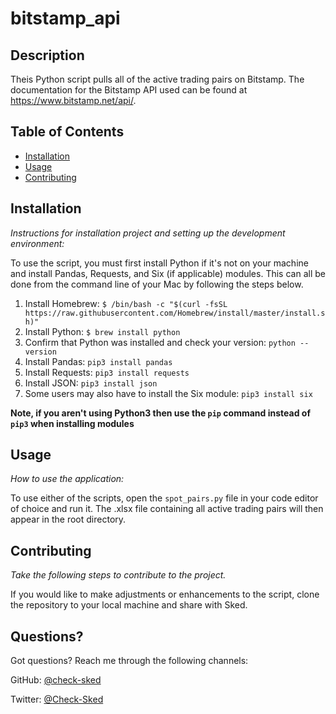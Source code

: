 # bitstamp_api

## Description

Theis Python script pulls all of the active trading pairs on Bitstamp. The documentation for the Bitstamp API used can be found at https://www.bitstamp.net/api/.

## Table of Contents

- [Installation](#installation)
- [Usage](#usage)
- [Contributing](#contributing)

## Installation

_Instructions for installation project and setting up the development environment:_

To use the script, you must first install Python if it's not on your machine and install Pandas, Requests, and Six (if applicable) modules. This can all be done from the command line of your Mac by following the steps below.

1. Install Homebrew: `$ /bin/bash -c "$(curl -fsSL https://raw.githubusercontent.com/Homebrew/install/master/install.sh)"`
2. Install Python: `$ brew install python`
3. Confirm that Python was installed and check your version: `python --version`
4. Install Pandas: `pip3 install pandas`
5. Install Requests: `pip3 install requests`
6. Install JSON: `pip3 install json`
7. Some users may also have to install the Six module: `pip3 install six`

**Note, if you aren't using Python3 then use the `pip` command instead of `pip3` when installing modules**

## Usage

_How to use the application:_

To use either of the scripts, open the `spot_pairs.py` file in your code editor of choice and run it. The .xlsx file containing all active trading pairs will then appear in the root directory.

## Contributing

_Take the following steps to contribute to the project._

If you would like to make adjustments or enhancements to the script, clone the repository to your local machine and share with Sked.

## Questions?

Got questions? Reach me through the following channels:

GitHub: [@check-sked](https://api.github.com/users/check-sked)

Twitter: [@Check-Sked](https://twitter.com/Check_Sked)
